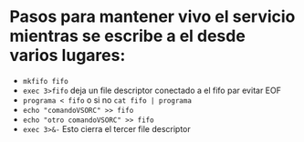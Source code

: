 # Pasos para mantener vivo el servicio mientras se escribe a el desde varios lugares:
+ `mkfifo fifo`
+ `exec 3>fifo` deja un file descriptor conectado a el fifo par evitar EOF
+ `programa < fifo` o si no `cat fifo | programa`
+ `echo "comandoVSORC" >> fifo`
+ `echo "otro comandoVSORC" >> fifo`
+ `exec 3>&-` Esto cierra el tercer file descriptor

